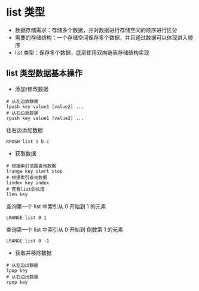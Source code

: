 # list 类型

- 数据存储需求：存储多个数据，并对数据进行存储空间的顺序进行区分
- 需要的存储结构：一个存储空间保存多个数据，并且通过数据可以体现进入顺序
- list 类型：保存多个数据，底层使用双向链表存储结构实现

## list 类型数据基本操作

- 添加/修改数据

```shell
# 从左边放数据
lpush key value1 [value2] ...
# 从右边放数据
rpush key value1 [value2] ...
```

往右边添加数据

```
RPUSH list a b c
```

- 获取数据

```shell
# 根据索引范围查询数据
lrange key start stop
# 根据索引查询数据
lindex key index
# 查看list的长度
llen key
```

查询第一个 list 中索引从 0 开始到 1 的元素

```shell
LRANGE list 0 1
```

查询第一个 list 中索引从 0 开始到 倒数第 1 的元素

```shell
LRANGE list 0 -1
```

- 获取并移除数据

```shell
# 从左边出数据
lpop key
# 从右边出数据
rpop key
```
